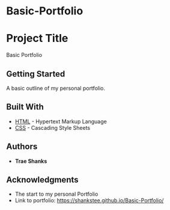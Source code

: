 # Basic-Portfolio

# Project Title

Basic Portfolio

## Getting Started

A basic outline of my personal portfolio.

## Built With

* [HTML](https://www.w3schools.com/html/html_intro.asp) - Hypertext Markup Language
* [CSS](https://www.w3schools.com/css/css_intro.asp) - Cascading Style Sheets

## Authors

* **Trae Shanks**

## Acknowledgments

* The start to my personal Portfolio
* Link to portfolio: https://shankstee.github.io/Basic-Portfolio/

